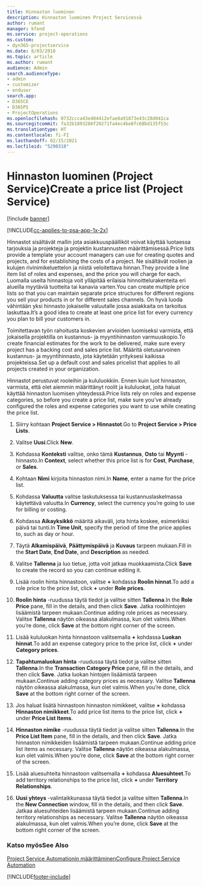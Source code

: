 ```yaml
---
title: Hinnaston luominen
description: Hinnaston luominen Project Servicessä
author: rumant
manager: kfend
ms.service: project-operations
ms.custom:
- dyn365-projectservice
ms.date: 8/03/2018
ms.topic: article
ms.author: rumant
audience: Admin
search.audienceType:
- admin
- customizer
- enduser
search.app:
- D365CE
- D365PS
- ProjectOperations
ms.openlocfilehash: 0732ccca43e404412efae8a91873e43c28d041ca
ms.sourcegitcommit: fa32b1893286f20271fa4ec4be8fc68bd135f53c
ms.translationtype: HT
ms.contentlocale: fi-FI
ms.lasthandoff: 02/15/2021
ms.locfileid: "5290310"
---
```

# <a name="create-a-price-list-project-service"></a><span data-ttu-id="fb0cf-103">Hinnaston luominen (Project Service)</span><span class="sxs-lookup"><span data-stu-id="fb0cf-103">Create a price list (Project Service)</span></span>

[!include [banner](../includes/psa-now-project-operations.md)]

[!INCLUDE[cc-applies-to-psa-app-1x-2x](../includes/cc-applies-to-psa-app-1x-2x.md)]

<span data-ttu-id="fb0cf-104">Hinnastot sisältävät mallin jota asiakkuuspäälliköt voivat käyttää luotaessa tarjouksia ja projekteja ja projektin kustannusten määrittämisessä.</span><span class="sxs-lookup"><span data-stu-id="fb0cf-104">Price lists provide a template your account managers can use for creating quotes and projects, and for establishing the costs of a project.</span></span> <span data-ttu-id="fb0cf-105">Ne sisältävät roolien ja kulujen rivinimikeluettelon ja niistä veloitettava hinnan.</span><span class="sxs-lookup"><span data-stu-id="fb0cf-105">They provide a line item list of roles and expenses, and the price you will charge for each.</span></span> <span data-ttu-id="fb0cf-106">Luomalla useita hinnastoja voit ylläpitää erilaisia hinnoittelurakenteita eri alueilla myytäviä tuotteita tai kanavia varten.</span><span class="sxs-lookup"><span data-stu-id="fb0cf-106">You can create multiple price lists so that you can maintain separate price structures for different regions you sell your products in or for different sales channels.</span></span> <span data-ttu-id="fb0cf-107">On hyvä luoda vähintään yksi hinnasto jokaiselle valuutalle jossa asiakkaita on tarkoitus laskuttaa.</span><span class="sxs-lookup"><span data-stu-id="fb0cf-107">It’s a good idea to create at least one price list for every currency you plan to bill your customers in.</span></span>  
  
<span data-ttu-id="fb0cf-108">Toimitettavan työn rahoitusta koskevien arvioiden luomiseksi varmista, että jokaisella projektilla on kustannus- ja myyntihinnaston varmuuskopio.</span><span class="sxs-lookup"><span data-stu-id="fb0cf-108">To create financial estimates for the work to be delivered, make sure every project has a backing cost and sales price list.</span></span> <span data-ttu-id="fb0cf-109">Määritä oletusarvoinen kustannus- ja myyntihinnasto, jota käytetään yrityksesi kaikissa projekteissa.</span><span class="sxs-lookup"><span data-stu-id="fb0cf-109">Set up a default cost and sales pricelist that applies to all projects created in your organization.</span></span>  
  
<span data-ttu-id="fb0cf-110">Hinnastot perustuvat rooleihin ja kululuokkiin. Ennen kuin luot hinnaston, varmista, että olet aiemmin määrittänyt roolit ja kululuokat, joita haluat käyttää hinnaston luomisen yhteydessä.</span><span class="sxs-lookup"><span data-stu-id="fb0cf-110">Price lists rely on roles and expense categories, so before you create a price list, make sure you’ve already configured the roles and expense categories you want to use while creating the price list.</span></span>  
  
1.  <span data-ttu-id="fb0cf-111">Siirry kohtaan **Project Service > Hinnastot**.</span><span class="sxs-lookup"><span data-stu-id="fb0cf-111">Go to **Project Service > Price Lists**.</span></span>  
  
2.  <span data-ttu-id="fb0cf-112">Valitse **Uusi**.</span><span class="sxs-lookup"><span data-stu-id="fb0cf-112">Click **New**.</span></span>  
  
3.  <span data-ttu-id="fb0cf-113">Kohdassa **Konteksti** valitse, onko tämä **Kustannus**, **Osto** tai **Myynti** -hinnasto.</span><span class="sxs-lookup"><span data-stu-id="fb0cf-113">In **Context**, select whether this price list is for **Cost**, **Purchase**, or **Sales**.</span></span>  
  
4.  <span data-ttu-id="fb0cf-114">Kohtaan **Nimi** kirjoita hinnaston nimi.</span><span class="sxs-lookup"><span data-stu-id="fb0cf-114">In **Name**, enter a name for the price list.</span></span>  
  
5.  <span data-ttu-id="fb0cf-115">Kohdassa **Valuutta** valitse laskutuksessa tai kustannuslaskelmassa käytettävä valuutta.</span><span class="sxs-lookup"><span data-stu-id="fb0cf-115">In **Currency**, select the currency you’re going to use for billing or costing.</span></span>  
  
6.  <span data-ttu-id="fb0cf-116">Kohdassa **Aikayksikkö** määritä aikaväli, jota hinta koskee, esimerkiksi päivä tai tunti.</span><span class="sxs-lookup"><span data-stu-id="fb0cf-116">In **Time Unit**, specify the period of time the price applies to, such as day or hour.</span></span>  
  
7.  <span data-ttu-id="fb0cf-117">Täytä **Alkamispäivä**, **Päättymispäivä** ja **Kuvaus** tarpeen mukaan.</span><span class="sxs-lookup"><span data-stu-id="fb0cf-117">Fill in the **Start Date**, **End Date**, and **Description** as needed.</span></span>  
  
8.  <span data-ttu-id="fb0cf-118">Valitse **Tallenna** ja luo tietue, jotta voit jatkaa muokkaamista.</span><span class="sxs-lookup"><span data-stu-id="fb0cf-118">Click **Save** to create the record so you can continue editing it.</span></span>  
  
9. <span data-ttu-id="fb0cf-119">Lisää roolin hinta hinnastoon, valitse **+** kohdassa **Roolin hinnat**.</span><span class="sxs-lookup"><span data-stu-id="fb0cf-119">To add a role price to the price list, click **+** under **Role prices**.</span></span>  
  
10. <span data-ttu-id="fb0cf-120">**Roolin hinta** -ruudussa täytä tiedot ja valitse sitten **Tallenna**.</span><span class="sxs-lookup"><span data-stu-id="fb0cf-120">In the **Role Price** pane, fill in the details, and then click **Save**.</span></span> <span data-ttu-id="fb0cf-121">Jatka roolihintojen lisäämistä tarpeen mukaan.</span><span class="sxs-lookup"><span data-stu-id="fb0cf-121">Continue adding role prices as necessary.</span></span> <span data-ttu-id="fb0cf-122">Valitse **Tallenna** näytön oikeassa alakulmassa, kun olet valmis.</span><span class="sxs-lookup"><span data-stu-id="fb0cf-122">When you’re done, click **Save** at the bottom right corner of the screen.</span></span>  
  
11. <span data-ttu-id="fb0cf-123">Lisää kululuokan hinta hinnastoon valitsemalla **+** kohdassa **Luokan hinnat**.</span><span class="sxs-lookup"><span data-stu-id="fb0cf-123">To add an expense category price to the price list, click **+** under **Category prices**.</span></span>  
  
12. <span data-ttu-id="fb0cf-124">**Tapahtumaluokan hinta** -ruudussa täytä tiedot ja valitse sitten **Tallenna**.</span><span class="sxs-lookup"><span data-stu-id="fb0cf-124">In the **Transaction Category Price** pane, fill in the details, and then click **Save**.</span></span> <span data-ttu-id="fb0cf-125">Jatka luokan hintojen lisäämistä tarpeen mukaan.</span><span class="sxs-lookup"><span data-stu-id="fb0cf-125">Continue adding category prices as necessary.</span></span> <span data-ttu-id="fb0cf-126">Valitse **Tallenna** näytön oikeassa alakulmassa, kun olet valmis.</span><span class="sxs-lookup"><span data-stu-id="fb0cf-126">When you’re done, click **Save** at the bottom right corner of the screen.</span></span>  
  
13. <span data-ttu-id="fb0cf-127">Jos haluat lisätä hinnastoon hinnaston nimikkeet, valitse **+** kohdassa **Hinnaston nimikkeet**.</span><span class="sxs-lookup"><span data-stu-id="fb0cf-127">To add price list items to the price list, click **+** under **Price List Items**.</span></span>  
  
14. <span data-ttu-id="fb0cf-128">**Hinnaston nimike** -ruudussa täytä tiedot ja valitse sitten **Tallenna**.</span><span class="sxs-lookup"><span data-stu-id="fb0cf-128">In the **Price List Item** pane, fill in the details, and then click **Save**.</span></span> <span data-ttu-id="fb0cf-129">Jatka hinnaston nimikkeiden lisäämistä tarpeen mukaan.</span><span class="sxs-lookup"><span data-stu-id="fb0cf-129">Continue adding price list items as necessary.</span></span> <span data-ttu-id="fb0cf-130">Valitse **Tallenna** näytön oikeassa alakulmassa, kun olet valmis.</span><span class="sxs-lookup"><span data-stu-id="fb0cf-130">When you’re done, click **Save** at the bottom right corner of the screen.</span></span>  
  
15. <span data-ttu-id="fb0cf-131">Lisää aluesuhteita hinnastoon valitsemalla **+** kohdassa **Aluesuhteet**.</span><span class="sxs-lookup"><span data-stu-id="fb0cf-131">To add territory relationships to the price list, click **+** under **Territory Relationships**.</span></span>  
  
16. <span data-ttu-id="fb0cf-132">**Uusi yhteys** -valintaikkunassa täytä tiedot ja valitse sitten **Tallenna**.</span><span class="sxs-lookup"><span data-stu-id="fb0cf-132">In the **New Connection** window, fill in the details, and then click **Save**.</span></span> <span data-ttu-id="fb0cf-133">Jatkaa aluesuhteiden lisäämistä tarpeen mukaan.</span><span class="sxs-lookup"><span data-stu-id="fb0cf-133">Continue adding territory relationships as necessary.</span></span> <span data-ttu-id="fb0cf-134">Valitse **Tallenna** näytön oikeassa alakulmassa, kun olet valmis.</span><span class="sxs-lookup"><span data-stu-id="fb0cf-134">When you’re done, click **Save** at the bottom right corner of the screen.</span></span>  
  
### <a name="see-also"></a><span data-ttu-id="fb0cf-135">Katso myös</span><span class="sxs-lookup"><span data-stu-id="fb0cf-135">See Also</span></span>  
 [<span data-ttu-id="fb0cf-136">Project Service Automationin määrittäminen</span><span class="sxs-lookup"><span data-stu-id="fb0cf-136">Configure Project Service Automation</span></span>](../psa/configure.md)


[!INCLUDE[footer-include](../includes/footer-banner.md)]